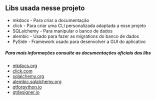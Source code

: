 ## Libs usada nesse projeto
* mkdocs - Para criar a documentação
* click - Para criar uma CLI personalizada adaptada a esse projeto
* SQLalchemy - Para manipular o banco de dados
* alembic - Usado para fazer as migrations do banco de dados
* PySide - Framework usado para desenvolver a GUI do aplicativo

##### Para mais informações consulte as documentações oficiais das libs
* [mkdocs.org](https://mkdocs.org)
* [click.com](https://click.palletsprojects.com/en/7.x/)
* [sqlalchemy.org](https://www.sqlalchemy.org/)
* [alembic.sqlalchemy.org](https://alembic.sqlalchemy.org/en/latest/)
* [qtforpython.io](https://doc.qt.io/qtforpython/contents.html)
* [qtdesigner.io](https://doc.qt.io/qt-5/qtdesigner-manual.html)
